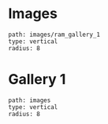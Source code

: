 # Images
```img-gallery
path: images/ram_gallery_1
type: vertical
radius: 8
```

# Gallery 1
```img-gallery
path: images
type: vertical
radius: 8
```

